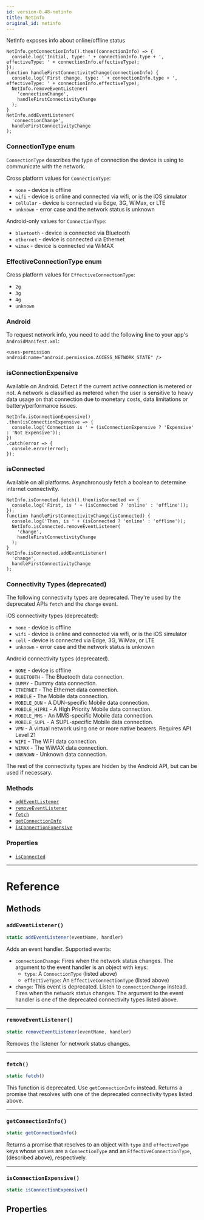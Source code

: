 ```yaml
---
id: version-0.48-netinfo
title: NetInfo
original_id: netinfo
---
```


NetInfo exposes info about online/offline status

```
NetInfo.getConnectionInfo().then((connectionInfo) => {
  console.log('Initial, type: ' + connectionInfo.type + ', effectiveType: ' + connectionInfo.effectiveType);
});
function handleFirstConnectivityChange(connectionInfo) {
  console.log('First change, type: ' + connectionInfo.type + ', effectiveType: ' + connectionInfo.effectiveType);
  NetInfo.removeEventListener(
    'connectionChange',
    handleFirstConnectivityChange
  );
}
NetInfo.addEventListener(
  'connectionChange',
  handleFirstConnectivityChange
);
```

### ConnectionType enum

`ConnectionType` describes the type of connection the device is using to communicate with the network.

Cross platform values for `ConnectionType`:

* `none` - device is offline
* `wifi` - device is online and connected via wifi, or is the iOS simulator
* `cellular` - device is connected via Edge, 3G, WiMax, or LTE
* `unknown` - error case and the network status is unknown

Android-only values for `ConnectionType`:

* `bluetooth` - device is connected via Bluetooth
* `ethernet` - device is connected via Ethernet
* `wimax` - device is connected via WiMAX

### EffectiveConnectionType enum

Cross platform values for `EffectiveConnectionType`:

* `2g`
* `3g`
* `4g`
* `unknown`

### Android

To request network info, you need to add the following line to your app's `AndroidManifest.xml`:

`<uses-permission android:name="android.permission.ACCESS_NETWORK_STATE" />`

### isConnectionExpensive

Available on Android. Detect if the current active connection is metered or not. A network is classified as metered when the user is sensitive to heavy data usage on that connection due to monetary costs, data limitations or battery/performance issues.

```
NetInfo.isConnectionExpensive()
.then(isConnectionExpensive => {
  console.log('Connection is ' + (isConnectionExpensive ? 'Expensive' : 'Not Expensive'));
})
.catch(error => {
  console.error(error);
});
```

### isConnected

Available on all platforms. Asynchronously fetch a boolean to determine internet connectivity.

```
NetInfo.isConnected.fetch().then(isConnected => {
  console.log('First, is ' + (isConnected ? 'online' : 'offline'));
});
function handleFirstConnectivityChange(isConnected) {
  console.log('Then, is ' + (isConnected ? 'online' : 'offline'));
  NetInfo.isConnected.removeEventListener(
    'change',
    handleFirstConnectivityChange
  );
}
NetInfo.isConnected.addEventListener(
  'change',
  handleFirstConnectivityChange
);
```

### Connectivity Types (deprecated)

The following connectivity types are deprecated. They're used by the deprecated APIs `fetch` and the `change` event.

iOS connectivity types (deprecated):

* `none` - device is offline
* `wifi` - device is online and connected via wifi, or is the iOS simulator
* `cell` - device is connected via Edge, 3G, WiMax, or LTE
* `unknown` - error case and the network status is unknown

Android connectivity types (deprecated).

* `NONE` - device is offline
* `BLUETOOTH` - The Bluetooth data connection.
* `DUMMY` - Dummy data connection.
* `ETHERNET` - The Ethernet data connection.
* `MOBILE` - The Mobile data connection.
* `MOBILE_DUN` - A DUN-specific Mobile data connection.
* `MOBILE_HIPRI` - A High Priority Mobile data connection.
* `MOBILE_MMS` - An MMS-specific Mobile data connection.
* `MOBILE_SUPL` - A SUPL-specific Mobile data connection.
* `VPN` - A virtual network using one or more native bearers. Requires API Level 21
* `WIFI` - The WIFI data connection.
* `WIMAX` - The WiMAX data connection.
* `UNKNOWN` - Unknown data connection.

The rest of the connectivity types are hidden by the Android API, but can be used if necessary.

### Methods

* [`addEventListener`](netinfo.md#addeventlistener)
* [`removeEventListener`](netinfo.md#removeeventlistener)
* [`fetch`](netinfo.md#fetch)
* [`getConnectionInfo`](netinfo.md#getconnectioninfo)
* [`isConnectionExpensive`](netinfo.md#isconnectionexpensive)

### Properties

* [`isConnected`](netinfo.md#isconnected)

---

# Reference

## Methods

### `addEventListener()`

```javascript
static addEventListener(eventName, handler)
```

Adds an event handler. Supported events:

* `connectionChange`: Fires when the network status changes. The argument to the event handler is an object with keys:
  * `type`: A `ConnectionType` (listed above)
  * `effectiveType`: An `EffectiveConnectionType` (listed above)
* `change`: This event is deprecated. Listen to `connectionChange` instead. Fires when the network status changes. The argument to the event handler is one of the deprecated connectivity types listed above.

---

### `removeEventListener()`

```javascript
static removeEventListener(eventName, handler)
```

Removes the listener for network status changes.

---

### `fetch()`

```javascript
static fetch()
```

This function is deprecated. Use `getConnectionInfo` instead. Returns a promise that resolves with one of the deprecated connectivity types listed above.

---

### `getConnectionInfo()`

```javascript
static getConnectionInfo()
```

Returns a promise that resolves to an object with `type` and `effectiveType` keys whose values are a `ConnectionType` and an `EffectiveConnectionType`, (described above), respectively.

---

### `isConnectionExpensive()`

```javascript
static isConnectionExpensive()
```

## Properties
